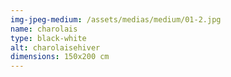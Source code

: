 ```yaml
---
img-jpeg-medium: /assets/medias/medium/01-2.jpg
name: charolais
type: black-white
alt: charolaisehiver
dimensions: 150x200 cm
---
```

